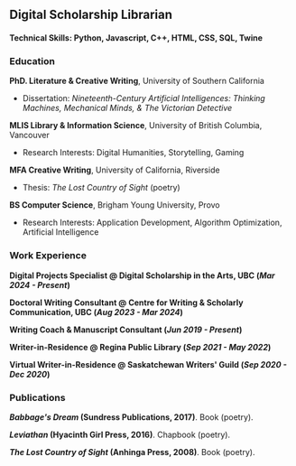 ## Digital Scholarship Librarian

#### Technical Skills: Python, Javascript, C++, HTML, CSS, SQL, Twine

### Education
  **PhD. Literature & Creative Writing**, University of Southern California
  - Dissertation: _Nineteenth-Century Artificial Intelligences: Thinking Machines, Mechanical Minds, & The Victorian Detective_
 
  **MLIS Library & Information Science**, University of British Columbia, Vancouver
  - Research Interests:  Digital Humanities, Storytelling, Gaming
    
  **MFA Creative Writing**, University of California, Riverside
  - Thesis: _The Lost Country of Sight_ (poetry)
    
  **BS Computer Science**, Brigham Young University, Provo
  - Research Interests: Application Development, Algorithm Optimization, Artificial Intelligence

### Work Experience
  **Digital Projects Specialist @ Digital Scholarship in the Arts, UBC (_Mar 2024 - Present_)**

  **Doctoral Writing Consultant @ Centre for Writing & Scholarly Communication, UBC (_Aug 2023 - Mar 2024_)**
  
  **Writing Coach & Manuscript Consultant (_Jun 2019 - Present_)**
  
  **Writer-in-Residence @ Regina Public Library (_Sep 2021 - May 2022_)**

  **Virtual Writer-in-Residence @ Saskatchewan Writers' Guild (_Sep 2020 - Dec 2020_)**

### Publications ###
  **_Babbage's Dream_ (Sundress Publications, 2017)**. Book (poetry).
  
  **_Leviathan_ (Hyacinth Girl Press, 2016)**. Chapbook (poetry).
  
  **_The Lost Country of Sight_ (Anhinga Press, 2008)**. Book (poetry).



